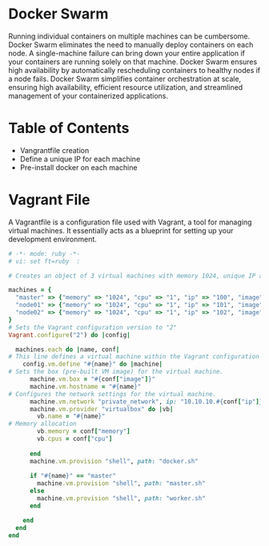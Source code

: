 
# Docker Swarm
Running individual containers on multiple machines can be cumbersome. Docker Swarm eliminates the need to manually deploy containers on each node. A single-machine failure can bring down your entire application if your containers are running solely on that machine. Docker Swarm ensures high availability by automatically rescheduling containers to healthy nodes if a node fails. Docker Swarm simplifies container orchestration at scale, ensuring high availability, efficient resource utilization, and streamlined management of your containerized applications.

# Table of Contents
- Vangrantfile creation
- Define a unique IP for each machine
- Pre-install docker on each machine
  
# Vagrant File
A Vagrantfile is a configuration file used with Vagrant, a tool for managing virtual machines. It essentially acts as a blueprint for setting up your development environment.

```ruby
# -*- mode: ruby -*-
# vi: set ft=ruby  :

# Creates an object of 3 virtual machines with memory 1024, unique IP and assigns a docker image

machines = {
  "master" => {"memory" => "1024", "cpu" => "1", "ip" => "100", "image" => "bento/ubuntu-22.04"},
  "node01" => {"memory" => "1024", "cpu" => "1", "ip" => "101", "image" => "bento/ubuntu-22.04"},
  "node02" => {"memory" => "1024", "cpu" => "1", "ip" => "102", "image" => "bento/ubuntu-22.04"}
}
# Sets the Vagrant configuration version to "2" 
Vagrant.configure("2") do |config|

  machines.each do |name, conf|
# This line defines a virtual machine within the Vagrant configuration
    config.vm.define "#{name}" do |machine|
# Sets the box (pre-built VM image) for the virtual machine.
      machine.vm.box = "#{conf["image"]}"
      machine.vm.hostname = "#{name}"
# Configures the network settings for the virtual machine. 
      machine.vm.network "private_network", ip: "10.10.10.#{conf["ip"]}"
      machine.vm.provider "virtualbox" do |vb|
        vb.name = "#{name}"
# Memory allocation
        vb.memory = conf["memory"]
        vb.cpus = conf["cpu"]
        
      end
      machine.vm.provision "shell", path: "docker.sh"
      
      if "#{name}" == "master"
        machine.vm.provision "shell", path: "master.sh"
      else
        machine.vm.provision "shell", path: "worker.sh"
      end

    end
  end
end

```

